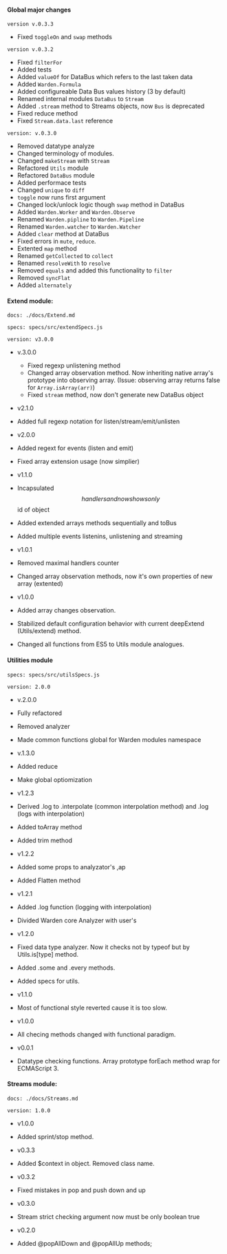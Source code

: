 #### Global major changes
`version v.0.3.3`
  - Fixed `toggleOn` and `swap` methods

`version v.0.3.2`
  - Fixed `filterFor`
  - Added tests
  - Added `valueOf` for DataBus which refers to the last taken data
  - Added `Warden.Formula`
  - Added configureable Data Bus values history (3 by default)
  - Renamed internal modules `DataBus` to `Stream`
  - Added `.stream` method to Streams objects, now `Bus` is deprecated
  - Fixed reduce method
  - Fixed `Stream.data.last` reference
   
`version: v.0.3.0`

  - Removed datatype analyze
  - Changed terminology of modules.
  - Changed `makeStream` with `Stream`
  - Refactored `Utils` module
  - Refactored `DataBus` module
  - Added performace tests
  - Changed `unique` to `diff`
  - `toggle` now runs first argument
  - Changed lock/unlock logic though `swap` method in DataBus
 - Added `Warden.Worker` and `Warden.Observe`
 - Renamed `Warden.pipline` to `Warden.Pipeline`
 - Renamed `Warden.watcher` to `Warden.Watcher`
 - Added `clear` method at DataBus
 - Fixed errors in `mute`, `reduce`.
 - Extented `map` method
 - Renamed `getCollected` to `collect`
 - Renamed `resolveWith` to `resolve`
 - Removed `equals` and added this functionality to `filter`
 - Removed `syncFlat`
 - Added `alternately`

####  Extend module:
`docs: ./docs/Extend.md`

`specs: specs/src/extendSpecs.js`

`version: v3.0.0`

 - v.3.0.0
    - Fixed regexp unlistening method
    - Changed array observation method. Now inheriting native array's prototype into observing array. (Issue: observing array returns false for `Array.isArray(arr)`)
    - Fixed `stream` method, now don't generate new DataBus object


 - v2.1.0
  - Added full regexp notation for listen/stream/emit/unlisten


 - v2.0.0
  - Added regext for events (listen and emit)
  - Fixed array extension usage (now simplier)


 - v1.1.0
  - Incapsulated $$handlers and now shows only $$id of object
  - Added extended arrays methods sequentially and toBus
  - Added multiple events listenins, unlistening and streaming


 - v1.0.1
  - Removed maximal handlers counter
  - Changed array observation methods, now it's own properties of new array (extented)


 - v1.0.0
  - Added array changes observation.
  - Stabilized default configuration behavior with current deepExtend (Utils/extend) method.
  - Changed all functions from ES5 to Utils module analogues.

####  Utilities module
`specs: specs/src/utilsSpecs.js`

`version: 2.0.0`

 - v.2.0.0
  - Fully refactored
  - Removed analyzer
  - Made common functions global for Warden modules namespace


 - v.1.3.0
  - Added reduce
  - Make global optiomization


 - v1.2.3
  - Derived .log  to .interpolate (common interpolation method) and .log (logs with interpolation)
  - Added toArray method
  - Added trim method


 - v1.2.2
  - Added some props to analyzator's ,ap
  - Added Flatten method


 - v1.2.1
  - Added .log function (logging with interpolation)
  - Divided Warden core Analyzer with user's


 - v1.2.0
  - Fixed data type analyzer. Now it checks not by typeof but by Utils.is[type] method.
  - Added .some and .every methods.
  - Added specs for utils.


 - v1.1.0
  - Most of functional style reverted cause it is too slow.


 - v1.0.0
  - All checing methods changed with functional paradigm.


 - v0.0.1
  - Datatype checking functions. Array prototype forEach method wrap for ECMAScript 3.

#### Streams module:
`docs: ./docs/Streams.md`

`version: 1.0.0`

 - v1.0.0
  - Added sprint/stop method.


 - v0.3.3
  - Added $context in object. Removed class name.


 - v0.3.2
  - Fixed mistakes in pop and push down and up


 - v0.3.0
  - Stream strict checking argument now must be only boolean true


 - v0.2.0
  - Added @popAllDown and @popAllUp methods;
